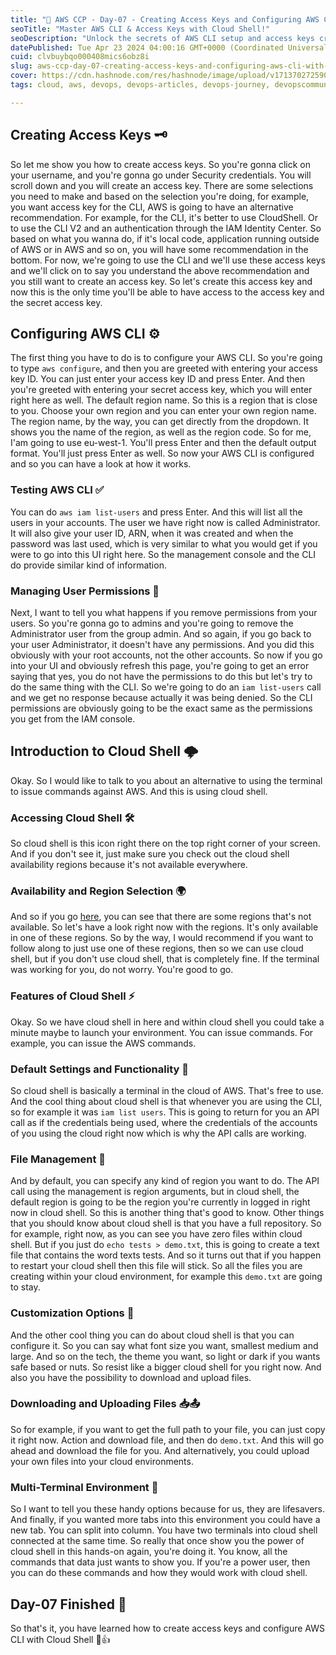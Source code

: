```yaml
---
title: "🔑 AWS CCP - Day-07 - Creating Access Keys and Configuring AWS CLI with Cloud Shell 🔑"
seoTitle: "Master AWS CLI & Access Keys with Cloud Shell!"
seoDescription: "Unlock the secrets of AWS CLI setup and access keys creation with Cloud Shell! "
datePublished: Tue Apr 23 2024 04:00:16 GMT+0000 (Coordinated Universal Time)
cuid: clvbuybqo000408mics6obz8i
slug: aws-ccp-day-07-creating-access-keys-and-configuring-aws-cli-with-cloud-shell
cover: https://cdn.hashnode.com/res/hashnode/image/upload/v1713702725908/f793838f-6cc9-4d53-9e60-ec5161f66029.jpeg
tags: cloud, aws, devops, devops-articles, devops-journey, devopscommunity

---
```


## Creating Access Keys 🗝️

So let me show you how to create access keys. So you're gonna click on your username, and you're gonna go under Security credentials. You will scroll down and you will create an access key. There are some selections you need to make and based on the selection you're doing, for example, you want access key for the CLI, AWS is going to have an alternative recommendation. For example, for the CLI, it's better to use CloudShell. Or to use the CLI V2 and an authentication through the IAM Identity Center. So based on what you wanna do, if it's local code, application running outside of AWS or in AWS and so on, you will have some recommendation in the bottom. For now, we're going to use the CLI and we'll use these access keys and we'll click on to say you understand the above recommendation and you still want to create an access key. So let's create this access key and now this is the only time you'll be able to have access to the access key and the secret access key.

## Configuring AWS CLI ⚙️

The first thing you have to do is to configure your AWS CLI. So you're going to type `aws configure`, and then you are greeted with entering your access key ID. You can just enter your access key ID and press Enter. And then you're greeted with entering your secret access key, which you will enter right here as well. The default region name. So this is a region that is close to you. Choose your own region and you can enter your own region name. The region name, by the way, you can get directly from the dropdown. It shows you the name of the region, as well as the region code. So for me, I'am going to use eu-west-1. You'll press Enter and then the default output format. You'll just press Enter as well. So now your AWS CLI is configured and so you can have a look at how it works.

### Testing AWS CLI ✅

You can do `aws iam list-users` and press Enter. And this will list all the users in your accounts. The user we have right now is called Administrator. It will also give your user ID, ARN, when it was created and when the password was last used, which is very similar to what you would get if you were to go into this UI right here. So the management console and the CLI do provide similar kind of information.

### Managing User Permissions 🚫

Next, I want to tell you what happens if you remove permissions from your users. So you're gonna go to admins and you're going to remove the Administrator user from the group admin. And so again, if you go back to your user Administrator, it doesn't have any permissions. And you did this obviously with your root accounts, not the other accounts. So now if you go into your UI and obviously refresh this page, you're going to get an error saying that yes, you do not have the permissions to do this but let's try to do the same thing with the CLI. So we're going to do an `iam list-users` call and we get no response because actually it was being denied. So the CLI permissions are obviously going to be the exact same as the permissions you get from the IAM console.

## Introduction to Cloud Shell 🌩️

Okay. So I would like to talk to you about an alternative to using the terminal to issue commands against AWS. And this is using cloud shell.

### Accessing Cloud Shell 🛠️

So cloud shell is this icon right there on the top right corner of your screen. And if you don't see it, just make sure you check out the cloud shell availability regions because it's not available everywhere.

### Availability and Region Selection 🌍

And so if you go [here](https://docs.aws.amazon.com/general/latest/gr/cloudshell.html), you can see that there are some regions that's not available. So let's have a look right now with the regions. It's only available in one of these regions. So by the way, I would recommend if you want to follow along to just use one of these regions, then so we can use cloud shell, but if you don't use cloud shell, that is completely fine. If the terminal was working for you, do not worry. You're good to go.

### Features of Cloud Shell ⚡

Okay. So we have cloud shell in here and within cloud shell you could take a minute maybe to launch your environment. You can issue commands. For example, you can issue the AWS commands.

### Default Settings and Functionality 🔄

So cloud shell is basically a terminal in the cloud of AWS. That's free to use. And the cool thing about cloud shell is that whenever you are using the CLI, so for example it was `iam list users`. This is going to return for you an API call as if the credentials being used, where the credentials of the accounts of you using the cloud right now which is why the API calls are working.

### File Management 📁

And by default, you can specify any kind of region you want to do. The API call using the management is region arguments, but in cloud shell, the default region is going to be the region you're currently in logged in right now in cloud shell. So this is another thing that's good to know. Other things that you should know about cloud shell is that you have a full repository. So for example, right now, as you can see you have zero files within cloud shell. But if you just do `echo tests > demo.txt`, this is going to create a text file that contains the word texts tests. And so it turns out that if you happen to restart your cloud shell then this file will stick. So all the files you are creating within your cloud environment, for example this `demo.txt` are going to stay.

### Customization Options 🎨

And the other cool thing you can do about cloud shell is that you can configure it. So you can say what font size you want, smallest medium and large. And so on the tech, the theme you want, so light or dark if you wants safe based or nuts. So resist like a bigger cloud shell for you right now. And also you have the possibility to download and upload files.

### Downloading and Uploading Files 📥📤

So for example, if you want to get the full path to your file, you can just copy it right now. Action and download file, and then do `demo.txt`. And this will go ahead and download the file for you. And alternatively, you could upload your own files into your cloud environments.

### Multi-Terminal Environment 🔗

So I want to tell you these handy options because for us, they are lifesavers. And finally, if you wanted more tabs into this environment you could have a new tab. You can split into column. You have two terminals into cloud shell connected at the same time. So really that once show you the power of cloud shell in this hands-on again, you're doing it. You know, all the commands that data just wants to show you. If you're a power user, then you can do these commands and how they would work with cloud shell.

## Day-07 Finished 🎉

So that's it, you have learned how to create access keys and configure AWS CLI with Cloud Shell 🎉👍